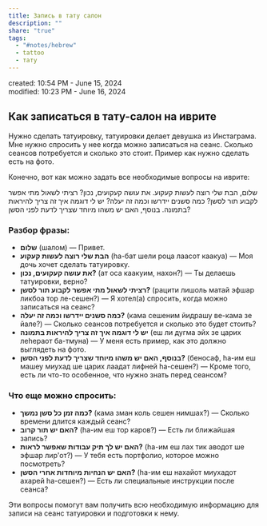 ```yaml
---  
title: Запись в тату салон  
description: ""  
share: "true"  
tags:  
  - "#notes/hebrew"  
  - tattoo  
  - тату  
---  
```

created: 10:54 PM - June 15, 2024  
modified: 10:23 PM - June 16, 2024  
  
## Как записаться в тату-салон на иврите  
  
Нужно сделать татуировку, татуировки делает девушка из Инстаграма. Мне нужно спросить у нее когда можно записаться на сеанс. Сколько сеансов потребуется и сколько это стоит. Пример как нужно сделать есть на фото.   
  
Конечно, вот как можно задать все необходимые вопросы на иврите:  
  
שלום, הבת שלי רוצה לעשות קעקוע. את עושה קעקועים, נכון? רציתי לשאול מתי אפשר לקבוע תור לסשן? כמה סשנים יידרשו וכמה זה יעלה? יש לי דוגמה איך זה צריך להיראות בתמונה. בנוסף, האם יש משהו מיוחד שצריך לדעת לפני הסשן?  
  
### Разбор фразы:  
- **שלום** (шалом) — Привет.  
- **הבת שלי רוצה לעשות קעקוע** (hа-бат шели роца лаасот каакуа) — Моя дочь хочет сделать татуировку.  
- **את עושה קעקועים, נכון?** (ат оса каакуим, нахон?) — Ты делаешь татуировки, верно?  
- **רציתי לשאול מתי אפשר לקבוע תור לסשן?** (рацити лишоль матай эфшар ликбоа тор ле-сешен?) — Я хотел(а) спросить, когда можно записаться на сеанс?  
- **כמה סשנים יידרשו וכמה זה יעלה?** (кама сешеним йидрашу ве-кама зе йале?) — Сколько сеансов потребуется и сколько это будет стоить?  
- **יש לי דוגמה איך זה צריך להיראות בתמונה** (еш ли дугма эйх зе царих леhераот ба-тмуна) — У меня есть пример, как это должно выглядеть на фото.  
- **בנוסף, האם יש משהו מיוחד שצריך לדעת לפני הסשן?** (беносаф, hа-им еш машеу миухад ше царих лаадат лифней hа-сешен?) — Кроме того, есть ли что-то особенное, что нужно знать перед сеансом?  
  
### Что еще можно спросить:  
  
- **כמה זמן כל סשן נמשך?** (кама зман коль сешен нимшах?) — Сколько времени длится каждый сеанс?  
- **האם יש תור קרוב?** (hа-им еш тор каров?) — Есть ли ближайшая запись?  
- **האם יש לך תיק עבודות שאפשר לראות?** (hа-им еш лах тик аводот ше эфшар лир'от?) — У тебя есть портфолио, которое можно посмотреть?  
- **האם יש הנחיות מיוחדות אחרי הסשן?** (hа-им еш нахайот миухадот ахарей hа-сешен?) — Есть ли специальные инструкции после сеанса?  
  
Эти вопросы помогут вам получить всю необходимую информацию для записи на сеанс татуировки и подготовки к нему.